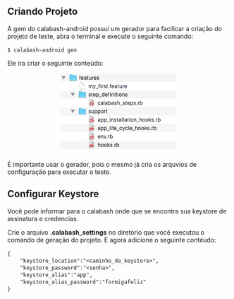 ## Criando Projeto

A gem do calabash-android possui um gerador para facilicar a criação do projeto de teste, abra o terminal e execute o seguinte comando:

	$ calabash-android gen

Ele ira criar o seguinte conteúdo:

<div style="text-align:center" markdown="1">
	<img src="../images/feature.png"/>
</div>

É importante usar o gerador, pois o mesmo já cria os arquvios de configuração para executar o teste.

## Configurar Keystore

Você pode informar para o calabash onde que se encontra sua keystore de assinatura e credencias.

Crie o arquivo **.calabash_settings** no diretório que você executou o comando de geração do projeto. E agora adicione o seguinte contéudo:

	{
		"keystore_location":"<caminho_da_keystore>",
		"keystore_password":"<senha>",
		"keystore_alias":"app",
		"keystore_alias_password":"formigafeliz"
	}
